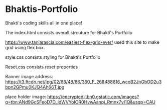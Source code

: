 # Bhaktis-Portfolio
Bhakti's coding skills all in one place!

The index.html consists overall strcuture for Bhakti's Portfolio

https://www.taniarascia.com/easiest-flex-grid-ever/
used this site to make grid using flex box.

style.css consists styling for Bhakti's Portfolio


Reset.css consists reset properties


Banner image address:
https://t3.ftcdn.net/jpg/02/68/48/86/360_F_268488616_wcoB2JnGbOD2u3bpn2GPmu0KJQ4Ah66T.jpg

place holder image:
https://encrypted-tbn0.gstatic.com/images?q=tbn:ANd9GcSFeoD7D_idWVYoIOR0HvwAanpi_Rmnx7vI1Q&usqp=CAU